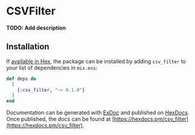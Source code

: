 # CSVFilter

**TODO: Add description**

## Installation

If [available in Hex](https://hex.pm/docs/publish), the package can be installed
by adding `csv_filter` to your list of dependencies in `mix.exs`:

```elixir
def deps do
  [
    {:csv_filter, "~> 0.1.0"}
  ]
end
```

Documentation can be generated with [ExDoc](https://github.com/elixir-lang/ex_doc)
and published on [HexDocs](https://hexdocs.pm). Once published, the docs can
be found at [https://hexdocs.pm/csv_filter](https://hexdocs.pm/csv_filter).

